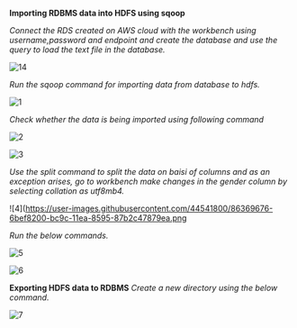 **Importing RDBMS data into HDFS using sqoop**

*Connect the RDS created on AWS cloud with the workbench using username,password and endpoint and create the database and use the query to load the text file in the database.*

![14](https://user-images.githubusercontent.com/44541800/86369158-adcbf880-bc9b-11ea-95ee-7146ff5d9083.png)


*Run the sqoop command for importing data from database to hdfs.*

![1](https://user-images.githubusercontent.com/44541800/86369269-d05e1180-bc9b-11ea-9c25-ad2a9c5502fb.png)


*Check whether the data is being imported using following command*

![2](https://user-images.githubusercontent.com/44541800/86369396-03a0a080-bc9c-11ea-8cd0-4539d775d28a.png)

![3](https://user-images.githubusercontent.com/44541800/86369347-ee2b7680-bc9b-11ea-8861-87189d516dc3.png)


*Use the split command to split the data on baisi of columns and as an exception arises,  go to workbench make changes in the gender column by selecting collation as utf8mb4.*


![4](https://user-images.githubusercontent.com/44541800/86369676-6bef8200-bc9c-11ea-8595-87b2c47879ea.png



*Run the below commands.*

![5](https://user-images.githubusercontent.com/44541800/86369687-6f830900-bc9c-11ea-9678-e6dac268b400.png)


![6](https://user-images.githubusercontent.com/44541800/86369741-7ad63480-bc9c-11ea-8f6f-f54f3aa32a15.png)


**Exporting HDFS data to RDBMS**
*Create a new directory using the below command.*

![7](https://user-images.githubusercontent.com/44541800/86369746-7d388e80-bc9c-11ea-8709-2f4a083353bf.png)
